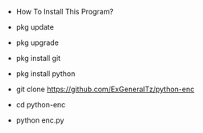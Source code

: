 - How To Install This Program?

- pkg update
- pkg upgrade
- pkg install git
- pkg install python
- git clone https://github.com/ExGeneralTz/python-enc
- cd python-enc
- python enc.py
